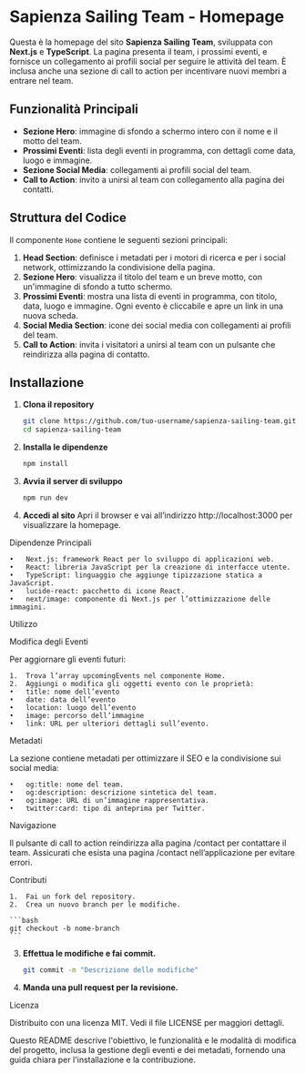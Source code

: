 # Sapienza Sailing Team - Homepage

Questa è la homepage del sito **Sapienza Sailing Team**, sviluppata con **Next.js** e **TypeScript**. La pagina presenta il team, i prossimi eventi, e fornisce un collegamento ai profili social per seguire le attività del team. È inclusa anche una sezione di call to action per incentivare nuovi membri a entrare nel team.

## Funzionalità Principali

- **Sezione Hero**: immagine di sfondo a schermo intero con il nome e il motto del team.
- **Prossimi Eventi**: lista degli eventi in programma, con dettagli come data, luogo e immagine.
- **Sezione Social Media**: collegamenti ai profili social del team.
- **Call to Action**: invito a unirsi al team con collegamento alla pagina dei contatti.

## Struttura del Codice

Il componente `Home` contiene le seguenti sezioni principali:

1. **Head Section**: definisce i metadati per i motori di ricerca e per i social network, ottimizzando la condivisione della pagina.
2. **Sezione Hero**: visualizza il titolo del team e un breve motto, con un'immagine di sfondo a tutto schermo.
3. **Prossimi Eventi**: mostra una lista di eventi in programma, con titolo, data, luogo e immagine. Ogni evento è cliccabile e apre un link in una nuova scheda.
4. **Social Media Section**: icone dei social media con collegamenti ai profili del team.
5. **Call to Action**: invita i visitatori a unirsi al team con un pulsante che reindirizza alla pagina di contatto.

## Installazione

1. **Clona il repository**
   ```bash
   git clone https://github.com/tuo-username/sapienza-sailing-team.git
   cd sapienza-sailing-team

2.	**Installa le dipendenze**
    ```bash
    npm install
    ```
3.	**Avvia il server di sviluppo**
    ```bash
    npm run dev
    ```

4.	**Accedi al sito**
Apri il browser e vai all’indirizzo http://localhost:3000 per visualizzare la homepage.

Dipendenze Principali

	•	Next.js: framework React per lo sviluppo di applicazioni web.
	•	React: libreria JavaScript per la creazione di interfacce utente.
	•	TypeScript: linguaggio che aggiunge tipizzazione statica a JavaScript.
	•	lucide-react: pacchetto di icone React.
	•	next/image: componente di Next.js per l’ottimizzazione delle immagini.

Utilizzo

Modifica degli Eventi

Per aggiornare gli eventi futuri:

	1.	Trova l’array upcomingEvents nel componente Home.
	2.	Aggiungi o modifica gli oggetti evento con le proprietà:
	•	title: nome dell’evento
	•	date: data dell’evento
	•	location: luogo dell’evento
	•	image: percorso dell’immagine
	•	link: URL per ulteriori dettagli sull’evento.

Metadati

La sezione <Head> contiene metadati per ottimizzare il SEO e la condivisione sui social media:

	•	og:title: nome del team.
	•	og:description: descrizione sintetica del team.
	•	og:image: URL di un’immagine rappresentativa.
	•	twitter:card: tipo di anteprima per Twitter.

Navigazione

Il pulsante di call to action reindirizza alla pagina /contact per contattare il team. Assicurati che esista una pagina /contact nell’applicazione per evitare errori.

Contributi

	1.	Fai un fork del repository.
	2.	Crea un nuovo branch per le modifiche.

    ```bash
    git checkout -b nome-branch
    ```

3.	**Effettua le modifiche e fai commit.**
    ```bash
    git commit -m "Descrizione delle modifiche"
    ```

4.	**Manda una pull request per la revisione.**

Licenza

Distribuito con una licenza MIT. Vedi il file LICENSE per maggiori dettagli.

Questo README descrive l'obiettivo, le funzionalità e le modalità di modifica del progetto, inclusa la gestione degli eventi e dei metadati, fornendo una guida chiara per l'installazione e la contribuzione.